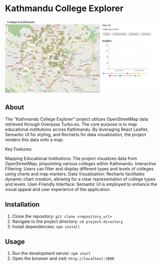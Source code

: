 # Kathmandu College Explorer

![Project Screenshot](./src/images/hero.png "Desktop Demo")


## About
The "Kathmandu College Explorer" project utilizes OpenStreetMap data retrieved through Overpass Turbo.eu. The core purpose is to map educational institutions across Kathmandu. By leveraging React Leaflet, Semantic UI for styling, and Recharts for data visualization, the project renders this data onto a map.

Key Features:

Mapping Educational Institutions: The project visualizes data from OpenStreetMap, pinpointing various colleges within Kathmandu.
Interactive Filtering: Users can filter and display different types and levels of colleges using charts and map markers.
Data Visualization: Recharts facilitates dynamic chart creation, allowing for a clear representation of college types and levels.
User-Friendly Interface: Semantic UI is employed to enhance the visual appeal and user experience of the application.

## Installation
1. Clone the repository: `git clone <repository_url>`
2. Navigate to the project directory: `cd project-directory`
3. Install dependencies: `npm install`

## Usage
1. Run the development server: `npm start`
2. Open the browser and visit: `http://localhost:3000`



